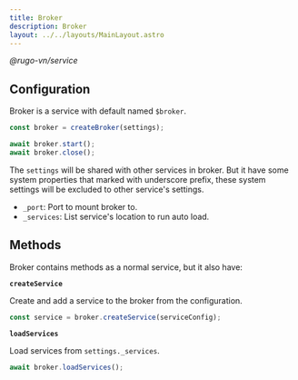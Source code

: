 ```yaml
---
title: Broker
description: Broker
layout: ../../layouts/MainLayout.astro
---
```


_@rugo-vn/service_

## Configuration

Broker is a service with default named `$broker`.

```js
const broker = createBroker(settings); 

await broker.start();
await broker.close();
```

The `settings` will be shared with other services in broker. But it have some system properties that marked with underscore prefix, these system settings will be excluded to other service's settings.

- `_port`: Port to mount broker to.
- `_services`: List service's location to run auto load.

## Methods

Broker contains methods as a normal service, but it also have:

**`createService`**

Create and add a service to the broker from the configuration.

```js
const service = broker.createService(serviceConfig);
```

**`loadServices`**

Load services from `settings._services`.

```js
await broker.loadServices();
```